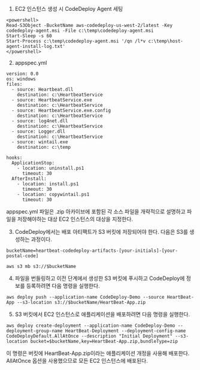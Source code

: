 1. EC2 인스턴스 생성 시 CodeDeploy Agent 세팅
```
<powershell>
Read-S3Object -BucketName aws-codedeploy-us-west-2/latest -Key codedeploy-agent.msi -File c:\temp\codedeploy-agent.msi
Start-Sleep -s 60
Start-Process c:\temp\codedeploy-agent.msi '/qn /l*v c:\temp\host-agent-install-log.txt'
</powershell>
```
2. appspec.yml
```
version: 0.0
os: windows
files:
  - source: Heartbeat.dll
    destination: c:\HeartbeatService
  - source: HeartbeatService.exe
    destination: c:\HeartbeatService
  - source: HeartbeatService.exe.config
    destination: c:\HeartbeatService
  - source: log4net.dll
    destination: c:\HeartbeatService
  - source: Logger.dll
    destination: c:\HeartbeatService
  - source: wintail.exe
    destination: c:\temp

hooks:
  ApplicationStop:
    - location: uninstall.ps1
      timeout: 30
  AfterInstall:
    - location: install.ps1
      timeout: 30
    - location: copywintail.ps1
      timeout: 30
```
appspec.yml 파일은 .zip 아카이브에 포함된 각 소스 파일을 개략적으로 설명하고 파일을 저장해야하는 대상 EC2 인스턴스의 대상을 지정한다.  

3. CodeDeploy에서는 배포 아티팩트가 S3 버킷에 저장되어야 한다. 다음은 S3를 생성하는 과정이다.
```
bucketName=heartbeat-codedeploy-artifacts-[your-initials]-[your-postal-code]
```
```
aws s3 mb s3://$bucketName
```
4. 파일을 번들링하고 이전 단계에서 생성한 S3 버킷에 푸시하고 CodeDeploy에 정보를 등록하려면 다음 명령을 실행한다.
```
aws deploy push --application-name CodeDeploy-Demo --source HeartBeat-App --s3-location s3://$bucketName/HeartBeat-App.zip
```
5. S3 버킷에서 EC2 인스턴스로 애플리케이션을 배포하려면 다음 명령을 실행한다.
```
aws deploy create-deployment --application-name CodeDeploy-Demo --deployment-group-name HeartBeat-Deployment --deployment-config-name CodeDeployDefault.AllAtOnce --description "Initial Deployment" --s3-location bucket=$bucketName,key=HeartBeat-App.zip,bundleType=zip
```
이 명령은 버킷에 HeartBeat-App.zip이라는 애플리케이션 개정을 사용해 배포한다. AllAtOnce 옵션을 사용했으므로 모든 EC2 인스턴스에 배포된다.
